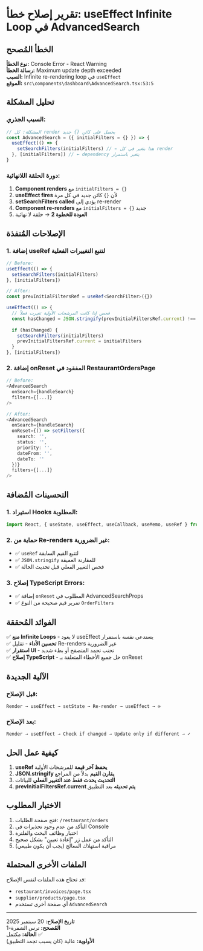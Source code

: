 # تقرير إصلاح خطأ: useEffect Infinite Loop في AdvancedSearch

## الخطأ المُصحح

**نوع الخطأ:** Console Error - React Warning  
**رسالة الخطأ:** Maximum update depth exceeded  
**السبب:** Infinite re-rendering loop في `useEffect`  
**الموقع:** `src\components\dashboard\AdvancedSearch.tsx:53:5`

## تحليل المشكلة

### السبب الجذري:
```typescript
// المشكلة: كل render يحصل على كائن {} جديد
const AdvancedSearch = ({ initialFilters = {} }) => {
  useEffect(() => {
    setSearchFilters(initialFilters) // ← هذا يتغير في كل render
  }, [initialFilters]) // ← dependency يتغير باستمرار
}
```

### دورة الحلقة اللانهائية:
1. **Component renders** مع `initialFilters = {}`
2. **useEffect fires** لأن `{}` كائن جديد في كل مرة
3. **setSearchFilters called** يؤدي إلى re-render
4. **Component re-renders** مع `initialFilters = {}` جديد
5. **العودة للخطوة 2** → حلقة لا نهائية

## الإصلاحات المُنفذة

### 1. إضافة useRef لتتبع التغييرات الفعلية
```typescript
// Before:
useEffect(() => {
  setSearchFilters(initialFilters)
}, [initialFilters])

// After:
const prevInitialFiltersRef = useRef<SearchFilter>({})

useEffect(() => {
  // فحص إذا كانت المرشحات الأولية تغيرت فعلاً
  const hasChanged = JSON.stringify(prevInitialFiltersRef.current) !== JSON.stringify(initialFilters)
  
  if (hasChanged) {
    setSearchFilters(initialFilters)
    prevInitialFiltersRef.current = initialFilters
  }
}, [initialFilters])
```

### 2. إضافة onReset المفقود في RestaurantOrdersPage
```typescript
// Before:
<AdvancedSearch
  onSearch={handleSearch}
  filters={[...]}
/>

// After:
<AdvancedSearch
  onSearch={handleSearch}
  onReset={() => setFilters({
    search: '',
    status: '',
    priority: '',
    dateFrom: '',
    dateTo: ''
  })}
  filters={[...]}
/>
```

## التحسينات المُضافة

### 1. استيراد Hooks المطلوبة:
```typescript
import React, { useState, useEffect, useCallback, useMemo, useRef } from 'react'
```

### 2. حماية من Re-renders غير الضرورية:
- ✅ `useRef` لتتبع القيم السابقة
- ✅ `JSON.stringify` للمقارنة العميقة
- ✅ فحص التغيير الفعلي قبل تحديث الحالة

### 3. إصلاح TypeScript Errors:
- ✅ إضافة `onReset` المطلوب في AdvancedSearchProps
- ✅ تمرير قيم صحيحة من النوع `OrderFilters`

## الفوائد المُحققة

✅ **منع Infinite Loops** - لا يعود useEffect يستدعي نفسه باستمرار  
✅ **تحسين الأداء** - تقليل Re-renders غير الضرورية  
✅ **استقرار UI** - تجنب تجمد المتصفح أو بطء شديد  
✅ **إصلاح TypeScript** - حل جميع الأخطاء المتعلقة بـ onReset  

## الآلية الجديدة

### قبل الإصلاح:
```
Render → useEffect → setState → Re-render → useEffect → ∞
```

### بعد الإصلاح:
```
Render → useEffect → Check if changed → Update only if different → ✓
```

## كيفية عمل الحل

1. **useRef يحفظ آخر قيمة** للمرشحات الأولية
2. **JSON.stringify يقارن القيم** بدلاً من المراجع
3. **التحديث يحدث فقط عند التغيير الفعلي** للبيانات
4. **prevInitialFiltersRef.current يتم تحديثه** بعد التطبيق

## الاختبار المطلوب

1. فتح صفحة الطلبات: `/restaurant/orders`
2. التأكد من عدم وجود تحذيرات في Console
3. اختبار وظائف البحث والفلترة
4. التأكد من عمل زر "إعادة تعيين" بشكل صحيح
5. مراقبة استهلاك المعالج (يجب أن يكون طبيعي)

## الملفات الأخرى المحتملة

قد تحتاج هذه الملفات لنفس الإصلاح:
- `restaurant/invoices/page.tsx`
- `supplier/products/page.tsx`
- أي صفحة أخرى تستخدم `AdvancedSearch`

---

**تاريخ الإصلاح:** 20 سبتمبر 2025  
**المُصحح:** ترس الشفرة-1  
**الحالة:** مكتمل ✅  
**الأولوية:** عالية (كان يسبب تجمد التطبيق)
